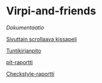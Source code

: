# Virpi-and-friends

*Dokumentaatio*

[Sivuttain scrollaava kissapeli](dokumentaatio/aiheenKuvausJaRakenne.md)

[Tuntikirjanpito](dokumentaatio/tuntikirjanpito.md)

[pit-raportti](https://htmlpreview.github.io/?https://github.com/jheiska/Virpi-and-friends/blob/master/dokumentaatio/pit/201702051943/index.html)

[Checkstyle-raportti](https://htmlpreview.github.io/?https://github.com/jheiska/Virpi-and-friends/blob/master/dokumentaatio/Checkstyle/site%20Viikko%203/checkstyle.html)

